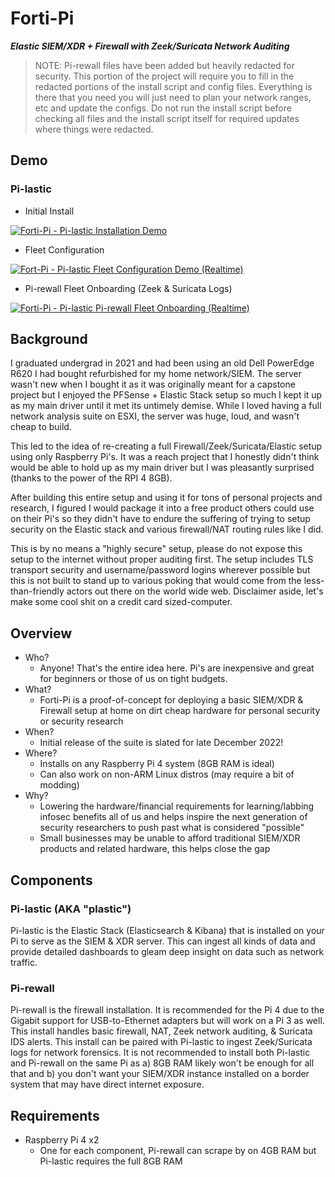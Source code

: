 # Forti-Pi 

***Elastic SIEM/XDR + Firewall with Zeek/Suricata Network Auditing***

> NOTE: Pi-rewall files have been added but heavily redacted for security. This portion of the project will require you to fill in the redacted portions of the install script and config files. Everything is there that you need you will just need to plan your network ranges, etc and update the configs. Do not run the install script before checking all files and the install script itself for required updates where things were redacted.

## Demo
### Pi-lastic
* Initial Install

[![Forti-Pi - Pi-lastic Installation Demo](https://img.youtube.com/vi/fe6dK92uTA4/0.jpg)](https://youtu.be/fe6dK92uTA4 "Forti-Pi - Pi-lastic Installation Demo")

* Fleet Configuration

[![Fort-Pi - Pi-lastic Fleet Configuration Demo (Realtime)](https://img.youtube.com/vi/A-GtOl2wKzQ/0.jpg)](https://youtu.be/A-GtOl2wKzQ "Fort-Pi - Pi-lastic Fleet Configuration Demo (Realtime)")

* Pi-rewall Fleet Onboarding (Zeek & Suricata Logs)

[![Forti-Pi - Pi-lastic Pi-rewall Fleet Onboarding (Realtime)](https://img.youtube.com/vi/2ePaJ2xiMW0/0.jpg)](https://www.youtube.com/watch?v=2ePaJ2xiMW0 "Forti-Pi - Pi-lastic Pi-rewall Fleet Onboarding (Realtime)")

## Background
I graduated undergrad in 2021 and had been using an old Dell PowerEdge R620 I had bought refurbished for my home network/SIEM. The server wasn't new when I bought it as it was originally meant for a capstone project but I enjoyed the PFSense + Elastic Stack setup so much I kept it up as my main driver until it met its untimely demise. While I loved having a full network analysis suite on ESXI, the server was huge, loud, and wasn't cheap to build. 

This led to the idea of re-creating a full Firewall/Zeek/Suricata/Elastic setup using only Raspberry Pi's. It was a reach project that I honestly didn't think would be able to hold up as my main driver but I was pleasantly surprised (thanks to the power of the RPI 4 8GB).

After building this entire setup and using it for tons of personal projects and research, I figured I would package it into a free product others could use on their Pi's so they didn't have to endure the suffering of trying to setup security on the Elastic stack and various firewall/NAT routing rules like I did.

This is by no means a "highly secure" setup, please do not expose this setup to the internet without proper auditing first. The setup includes TLS transport security and username/password logins wherever possible but this is not built to stand up to various poking that would come from the less-than-friendly actors out there on the world wide web. Disclaimer aside, let's make some cool shit on a credit card sized-computer.

## Overview
* Who?
   * Anyone! That's the entire idea here. Pi's are inexpensive and great for beginners or those of us on tight budgets.
* What?
   * Forti-Pi is a proof-of-concept for deploying a basic SIEM/XDR & Firewall setup at home on dirt cheap hardware for personal security or security research
* When?
   * Initial release of the suite is slated for late December 2022!
* Where?
   * Installs on any Raspberry Pi 4 system (8GB RAM is ideal)
   * Can also work on non-ARM Linux distros (may require a bit of modding)
* Why?
   * Lowering the hardware/financial requirements for learning/labbing infosec benefits all of us and helps inspire the next generation of security researchers to push past what is considered "possible"
   * Small businesses may be unable to afford traditional SIEM/XDR products and related hardware, this helps close the gap
 
 ## Components
 ### Pi-lastic (AKA "plastic")
 
 Pi-lastic is the Elastic Stack (Elasticsearch & Kibana) that is installed on your Pi to serve as the SIEM & XDR server. This can ingest all kinds of data and provide detailed dashboards to gleam deep insight on data such as network traffic.
 
 ### Pi-rewall
 
 Pi-rewall is the firewall installation. It is recommended for the Pi 4 due to the Gigabit support for USB-to-Ethernet adapters but will work on a Pi 3 as well. This install handles basic firewall, NAT, Zeek network auditing, & Suricata IDS alerts. This install can be paired with Pi-lastic to ingest Zeek/Suricata logs for network forensics. It is not recommended to install both Pi-lastic and Pi-rewall on the same Pi as a) 8GB RAM likely won't be enough for all that and b) you don't want your SIEM/XDR instance installed on a border system that may have direct internet exposure.
 
 ## Requirements
 
 * Raspberry Pi 4 x2
    * One for each component, Pi-rewall can scrape by on 4GB RAM but Pi-lastic requires the full 8GB RAM

